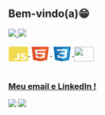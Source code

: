 ## Bem-vindo(a)😁

 <div>
   <a href="https://github.com/francisco-mpinheiro">
   <img height="180em" src="https://github-readme-stats.vercel.app/api?username=francisco-mpinheiro&show_icons=true&theme=radical&include_all_commits=true&count_private=true"/>
   <img height="180em" src="https://github-readme-stats.vercel.app/api/top-langs/?username=francisco-mpinheiro&layout=compact&langs_count=6&theme=radical"/>
</div>
    
<div style="display: inline_block"><br>
  <img align="center" alt="Js" height="30" width="40" src="https://raw.githubusercontent.com/devicons/devicon/master/icons/javascript/javascript-plain.svg">
  <img align="center" alt="HTML" height="30" width="40" src="https://raw.githubusercontent.com/devicons/devicon/master/icons/html5/html5-original.svg">
  <img align="center" alt="CSS" height="30" width="40" src="https://raw.githubusercontent.com/devicons/devicon/master/icons/css3/css3-original.svg">
  <img align="center" alta="Python" height="30" width="40" src="https://cdn.jsdelivr.net/gh/devicons/devicon@latest/icons/python/python-original.svg">
          
           
                  
          
</div>
 
<br>
 
### Meu email e LinkedIn ! 
 
<div> 
  
  
 
  <a href = "franciscopb503@gmail.com"><img src="https://img.shields.io/badge/-Gmail-%23333?style=for-the-badge&logo=gmail&logoColor=white" target="_blank"></a>
  <a href="https://www.linkedin.com/in/francisco-matheus-8261a0335/" target="_blank"><img src="https://img.shields.io/badge/-LinkedIn-%230077B5?style=for-the-badge&logo=linkedin&logoColor=white" target="_blank"></a>
</div>
